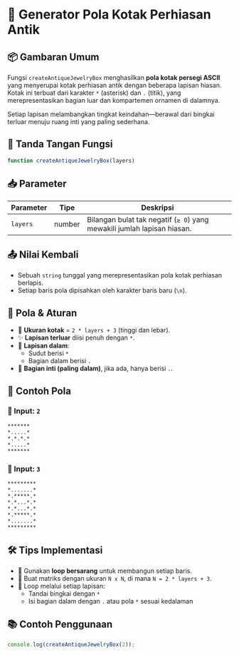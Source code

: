 # 💍 **Generator Pola Kotak Perhiasan Antik**

## 📦 Gambaran Umum
Fungsi `createAntiqueJewelryBox` menghasilkan **pola kotak persegi ASCII** yang menyerupai kotak perhiasan antik dengan beberapa lapisan hiasan. Kotak ini terbuat dari karakter `*` (asterisk) dan `.` (titik), yang merepresentasikan bagian luar dan kompartemen ornamen di dalamnya.

Setiap lapisan melambangkan tingkat keindahan—berawal dari bingkai terluar menuju ruang inti yang paling sederhana.

## 🧾 Tanda Tangan Fungsi

```javascript
function createAntiqueJewelryBox(layers)
```

## 📥 Parameter

| Parameter | Tipe   | Deskripsi                                         |
|-----------|--------|---------------------------------------------------|
| `layers`  | number | Bilangan bulat tak negatif (`≥ 0`) yang mewakili jumlah lapisan hiasan. |

## 📤 Nilai Kembali

- Sebuah `string` tunggal yang merepresentasikan pola kotak perhiasan berlapis.
- Setiap baris pola dipisahkan oleh karakter baris baru (`\n`).

## 🧮 Pola & Aturan

- 🧱 **Ukuran kotak** = `2 * layers + 3` (tinggi dan lebar).
- ✨ **Lapisan terluar** diisi penuh dengan `*`.
- 🎨 **Lapisan dalam**:
  - Sudut berisi `*`
  - Bagian dalam berisi `.`
- 🧊 **Bagian inti (paling dalam)**, jika ada, hanya berisi `.`.

## 📌 Contoh Pola

### 🔢 Input: `2`

```
*******
*.....*
*.*.*.*
*.....*
*******
```

### 🔢 Input: `3`

```
*********
*.......*
*.*****.*
*.*...*.*
*.*...*.*
*.*****.*
*.......*
*********
```

## 🛠️ Tips Implementasi

- 🧩 Gunakan **loop bersarang** untuk membangun setiap baris.
- 🧮 Buat matriks dengan ukuran `N x N`, di mana `N = 2 * layers + 3`.
- 🔁 Loop melalui setiap lapisan:
  - Tandai bingkai dengan `*`
  - Isi bagian dalam dengan `.` atau pola `*` sesuai kedalaman

## 📚 Contoh Penggunaan

```javascript
console.log(createAntiqueJewelryBox(2));
```
